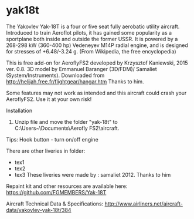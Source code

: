 # yak18t
The Yakovlev Yak-18T is a four or five seat fully aerobatic utility aircraft. Introduced to train Aeroflot pilots, it has gained some popularity as a sportplane both inside and outside the former USSR. It is powered by a 268-298 kW (360-400 hp) Vedeneyev M14P radial engine, and is designed for stresses of +6.48/-3.24 g. (From Wikipedia, the free encyclopedia)

This is free add-on for AeroflyFS2 developed by Krzysztof Kaniewski, 2015 ver. 0.8.
3D model by Emmanuel Baranger (3D/FDM)/ Samaliet (System/Instruments).
Downloaded from http://helijah.free.fr/flightgear/hangar.htm
Thanks to him.

 Some features may not work as intended and this aircraft could crash your AeroflyFS2. 
 Use it at your own risk!

Installation

1. Unzip file and move the folder "yak-18t" to C:\Users\~\Documents\Aerofly FS2\aircraft.

Tips:
Hook button - turn on/off engine

There are other liveries in folder:

- tex1
- tex2
- tex3
These liveries were made by : samaliet 2012. Thanks to him

Repaint kit and other resources are available here: https://github.com/FGMEMBERS/Yak-18T

Aircraft Technical Data & Specifications: http://www.airliners.net/aircraft-data/yakovlev-yak-18t/384